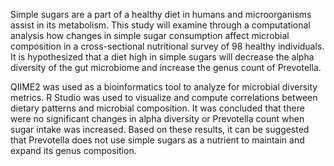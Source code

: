 Simple sugars are a part of a healthy diet in humans and microorganisms assist in its metabolism. This study will examine through a computational analysis how changes in simple sugar consumption affect microbial composition in a cross-sectional nutritional survey of 98 healthy individuals. It is hypothesized that a diet high in simple sugars will decrease the alpha diversity of the gut microbiome and increase the genus count of Prevotella. 

QIIME2 was used as a bioinformatics tool to analyze for microbial diversity metrics. R Studio was used to visualize and compute correlations between dietary patterns and microbial composition. It was concluded that there were no significant changes in alpha diversity or Prevotella count when sugar intake was increased. Based on these results, it can be suggested that Prevotella does not use simple sugars as a nutrient to maintain and expand its genus composition. 
